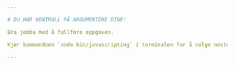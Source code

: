 ```yaml
---

# DU HAR KONTROLL PÅ ARGUMENTENE DINE!

Bra jobba med å fullføre oppgaven.

Kjør kommandoen `node bin/javascripting` i terminalen for å velge neste oppgave.

---
```

